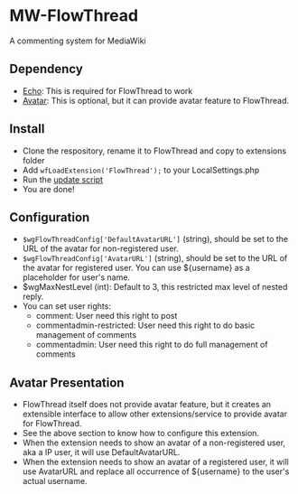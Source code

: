 # MW-FlowThread
A commenting system for MediaWiki

## Dependency
* [Echo](https://www.mediawiki.org/wiki/Extension:Echo): This is required for FlowThread to work
* [Avatar](https://github.com/nbdd0121/MW-Avatar): This is optional, but it can provide avatar feature to FlowThread.

## Install
* Clone the respository, rename it to FlowThread and copy to extensions folder
* Add `wfLoadExtension('FlowThread');` to your LocalSettings.php
* Run the [update script](https://www.mediawiki.org/wiki/Manual:Update.php)
* You are done!

## Configuration
* `$wgFlowThreadConfig['DefaultAvatarURL']` (string), should be set to the URL of the avatar for non-registered user.
* `$wgFlowThreadConfig['AvatarURL']` (string), should be set to the URL of the avatar for registered user. You can use ${username} as a placeholder for user's name.
* $wgMaxNestLevel (int): Default to 3, this restricted max level of nested reply.
* You can set user rights: 
	* comment: User need this right to post
	* commentadmin-restricted: User need this right to do basic management of comments
	* commentadmin: User need this right to do full management of comments

## Avatar Presentation
* FlowThread itself does not provide avatar feature, but it creates an extensible interface to allow other extensions/service to provide avatar for FlowThread.
* See the above section to know how to configure this extension.
* When the extension needs to show an avatar of a non-registered user, aka a IP user, it will use DefaultAvatarURL.
* When the extension needs to show an avatar of a registered user, it will use AvatarURL and replace all occurrence of ${username} to the user's actual username.